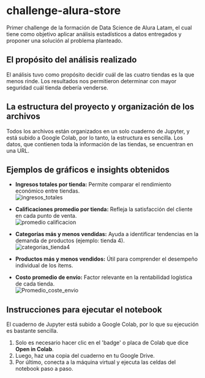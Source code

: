 # challenge-alura-store

Primer challenge de la formación de Data Science de Alura Latam, el cual tiene como objetivo aplicar análisis estadísticos a datos entregados y proponer una solución al problema planteado.

## El propósito del análisis realizado

El análisis tuvo como propósito decidir cuál de las cuatro tiendas es la que menos rinde. Los resultados nos permitieron determinar con mayor seguridad cuál tienda debería venderse.

## La estructura del proyecto y organización de los archivos

Todos los archivos están organizados en un solo cuaderno de Jupyter, y está subido a Google Colab, por lo tanto, la estructura es sencilla. Los datos, que contienen toda la información de las tiendas, se encuentran en una URL.

## Ejemplos de gráficos e insights obtenidos

- **Ingresos totales por tienda:** Permite comparar el rendimiento económico entre tiendas.  
  ![ingresos_totales](https://github.com/user-attachments/assets/0ae15c22-ff06-4587-a407-fdcad890e163)

- **Calificaciones promedio por tienda:** Refleja la satisfacción del cliente en cada punto de venta.  
  ![promedio calificacion](https://github.com/user-attachments/assets/354681e3-e9af-4c5d-b35a-b6b31198fe34)

- **Categorías más y menos vendidas:** Ayuda a identificar tendencias en la demanda de productos (ejemplo: tienda 4).  
  ![categorias_tienda4](https://github.com/user-attachments/assets/f8ad00c9-daac-4513-ba1f-78ff7f66cb30)

- **Productos más y menos vendidos:** Útil para comprender el desempeño individual de los ítems.

- **Costo promedio de envío:** Factor relevante en la rentabilidad logística de cada tienda.  
  ![Promedio_coste_envio](https://github.com/user-attachments/assets/cb594f9d-ec56-43a9-8bf4-650a056968f5)

## Instrucciones para ejecutar el notebook

El cuaderno de Jupyter está subido a Google Colab, por lo que su ejecución es bastante sencilla.

1. Solo es necesario hacer clic en el 'badge' o placa de Colab que dice **Open in Colab**.
2. Luego, haz una copia del cuaderno en tu Google Drive.
3. Por último, conecta a la máquina virtual y ejecuta las celdas del notebook paso a paso.

